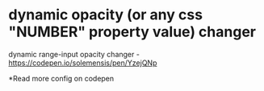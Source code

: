 # dynamic opacity (or any css "NUMBER" property value) changer
 dynamic range-input opacity changer - https://codepen.io/solemensis/pen/YzejQNp
 
 *Read more config on codepen
 

